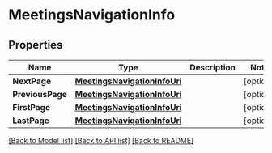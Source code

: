 # MeetingsNavigationInfo

## Properties

Name | Type | Description | Notes
------------ | ------------- | ------------- | -------------
**NextPage** | [**MeetingsNavigationInfoUri**](MeetingsNavigationInfoUri.md) |  | [optional] 
**PreviousPage** | [**MeetingsNavigationInfoUri**](MeetingsNavigationInfoUri.md) |  | [optional] 
**FirstPage** | [**MeetingsNavigationInfoUri**](MeetingsNavigationInfoUri.md) |  | [optional] 
**LastPage** | [**MeetingsNavigationInfoUri**](MeetingsNavigationInfoUri.md) |  | [optional] 

[[Back to Model list]](../README.md#documentation-for-models) [[Back to API list]](../README.md#documentation-for-api-endpoints) [[Back to README]](../README.md)


